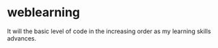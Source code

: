 # weblearning
It will the basic level of code in the increasing order as my learning skills advances.
